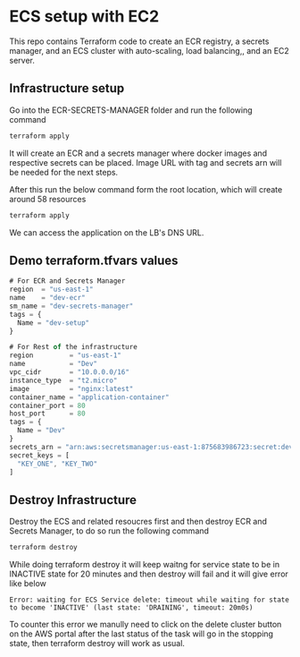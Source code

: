 # ECS setup with EC2

This repo contains Terraform code to create an ECR registry, a secrets manager, and an ECS cluster with auto-scaling, load balancing,, and an EC2 server.

## Infrastructure setup

Go into the ECR-SECRETS-MANAGER folder and run the following command
```bash
terraform apply
```
It will create an ECR and a secrets manager where docker images and respective secrets can be placed. Image URL with tag and secrets arn will be needed for the next steps. 

After this run the below command form the root location, which will create around 58 resources
```bash
terraform apply
```
We can access the application on the LB's DNS URL.
 
## Demo terraform.tfvars values

```javascript
# For ECR and Secrets Manager
region  = "us-east-1"
name    = "dev-ecr"
sm_name = "dev-secrets-manager"
tags = {
  Name = "dev-setup"
}

# For Rest of the infrastructure
region         = "us-east-1"
name           = "Dev"
vpc_cidr       = "10.0.0.0/16"
instance_type  = "t2.micro"
image          = "nginx:latest"
container_name = "application-container"
container_port = 80
host_port      = 80
tags = {
  Name = "Dev"
}
secrets_arn = "arn:aws:secretsmanager:us-east-1:875683986723:secret:dev-secrets-manager209982167543014746400000001"
secret_keys = [
  "KEY_ONE", "KEY_TWO"
]
```


## Destroy Infrastructure

Destroy the ECS and related resoucres first and then destroy ECR and Secrets Manager, to do so run the following command
```bash
terraform destroy
```

While doing terraform destroy it will keep waitng for service state to be in INACTIVE state for 20 minutes and then destroy will fail and it will give error like below
```
Error: waiting for ECS Service delete: timeout while waiting for state to become 'INACTIVE' (last state: 'DRAINING', timeout: 20m0s)
```
To counter this error we manully need to click on the delete cluster button on the AWS portal after the last status of the task will go in the stopping state, then terraform destroy will work as usual.
